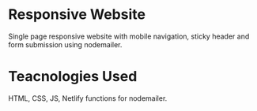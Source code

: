 # Responsive Website

Single page responsive website with mobile navigation, sticky header and form submission using nodemailer.

# Teacnologies Used

HTML, CSS, JS, Netlify functions for nodemailer.
